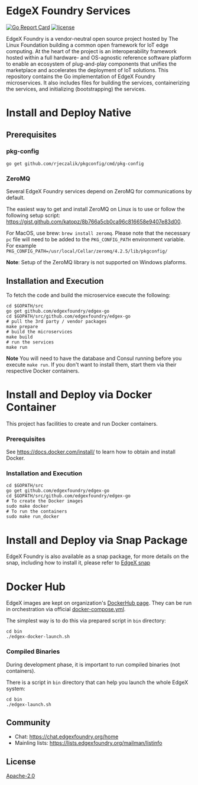 # EdgeX Foundry Services
[![Go Report Card](https://goreportcard.com/badge/github.com/edgexfoundry/edgex-go)](https://goreportcard.com/report/github.com/edgexfoundry/edgex-go)
[![license](https://img.shields.io/badge/license-Apache%20v2.0-blue.svg)](LICENSE)

EdgeX Foundry is a vendor-neutral open source project hosted by The Linux Foundation building a common open framework for IoT edge computing.  At the heart of the project is an interoperability framework hosted within a full hardware- and OS-agnostic reference software platform to enable an ecosystem of plug-and-play components that unifies the marketplace and accelerates the deployment of IoT solutions.  This repository contains the Go implementation of EdgeX Foundry microservices.  It also includes files for building the services, containerizing the services, and initializing (bootstrapping) the services.

# Install and Deploy Native

## Prerequisites
### pkg-config
`go get github.com/rjeczalik/pkgconfig/cmd/pkg-config`

### ZeroMQ
Several EdgeX Foundry services depend on ZeroMQ for communications by default.

The easiest way to get and install ZeroMQ on Linux is to use or follow the following setup script:  https://gist.github.com/katopz/8b766a5cb0ca96c816658e9407e83d00.

For MacOS, use brew: `brew install zeromq`. Please note that the necessary `pc` file will need to be added to the `PKG_CONFIG_PATH` environment variable. For example `PKG_CONFIG_PATH=/usr/local/Cellar/zeromq/4.2.5/lib/pkgconfig/`

**Note**: Setup of the ZeroMQ library is not supported on Windows plaforms.

## Installation and Execution
To fetch the code and build the microservice execute the following:

```
cd $GOPATH/src
go get github.com/edgexfoundry/edgex-go
cd $GOPATH/src/github.com/edgexfoundry/edgex-go
# pull the 3rd party / vendor packages
make prepare
# build the microservices
make build
# run the services
make run
```

**Note** You will need to have the database and Consul running before you execute `make run`. If you don't want to install them, start them via their respective Docker containers.

# Install and Deploy via Docker Container #
This project has facilities to create and run Docker containers.

### Prerequisites ###
See https://docs.docker.com/install/ to learn how to obtain and install Docker.

### Installation and Execution ###

```
cd $GOPATH/src
go get github.com/edgexfoundry/edgex-go
cd $GOPATH/src/github.com/edgexfoundry/edgex-go
# To create the Docker images
sudo make docker
# To run the containers
sudo make run_docker
```

# Install and Deploy via Snap Package #
EdgeX Foundry is also available as a snap package, for more details
on the snap, including how to install it, please refer to [EdgeX snap](https://github.com/edgexfoundry/edgex-go/blob/master/snap/README.md)

# Docker Hub #
EdgeX images are kept on organization's [DockerHub page](https://hub.docker.com/u/edgexfoundry/).
They can be run in orchestration via official [docker-compose.yml](https://github.com/edgexfoundry/developer-scripts/blob/master/compose-files/docker-compose.yml).

The simplest way is to do this via prepared script in `bin` directory:
```
cd bin 
./edgex-docker-launch.sh
```

### Compiled Binaries
During development phase, it is important to run compiled binaries (not containers).

There is a script in `bin` directory that can help you launch the whole EdgeX system:
```
cd bin
./edgex-launch.sh
```

## Community
- Chat: https://chat.edgexfoundry.org/home
- Mainling lists: https://lists.edgexfoundry.org/mailman/listinfo

## License
[Apache-2.0](LICENSE)
